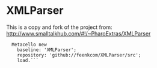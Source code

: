 # XMLParser

This is a copy and fork of the project from: http://www.smalltalkhub.com/#!/~PharoExtras/XMLParser

```
  Metacello new
    baseline: 'XMLParser';
    repository: 'github://feenkcom/XMLParser/src';
    load.```
